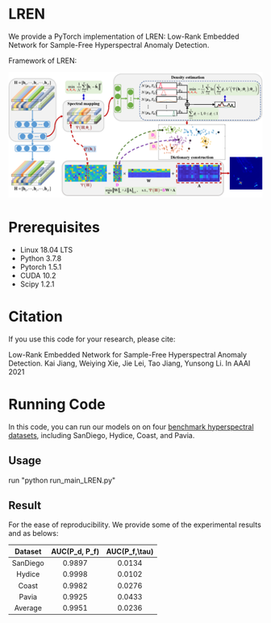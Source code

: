 # LREN
We provide a PyTorch implementation of LREN: Low-Rank Embedded Network for Sample-Free Hyperspectral Anomaly Detection.

Framework of LREN:

![schematic_diagram](https://github.com/xdjiangkai/LREN/blob/main/schematic_diagram.png "Framework of LREN")

# Prerequisites

- Linux 18.04 LTS
- Python 3.7.8
- Pytorch 1.5.1
- CUDA 10.2
- Scipy 1.2.1

# Citation
If you use this code for your research, please cite:

Low-Rank Embedded Network for Sample-Free Hyperspectral Anomaly Detection.
Kai Jiang, Weiying Xie, Jie Lei, Tao Jiang, Yunsong Li. In AAAI 2021

# Running Code
In this code, you can run our models on on four [benchmark hyperspectral datasets](http://xudongkang.weebly.com/data-sets.html), including SanDiego, Hydice, Coast, and Pavia.
## Usage
run "python run_main_LREN.py" 
## Result
For the ease of reproducibility. We provide some of the experimental results and as belows:

|Dataset |AUC(P_d, P_f)  |AUC(P_f,\tau)  |
|:-----: |:----------:   |:-----------:  |
|SanDiego|0.9897         |0.0134         |
|Hydice  |0.9998         |0.0102         |
|Coast   |0.9982         |0.0276         |
|Pavia   |0.9925         |0.0433         |
|Average |0.9951         |0.0236         |


